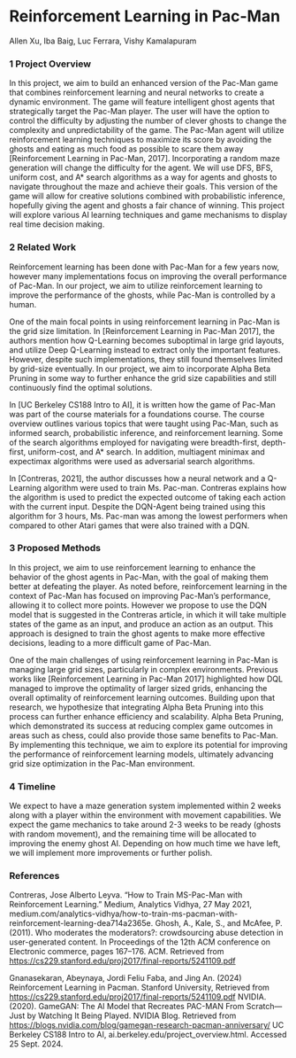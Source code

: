 # Reinforcement Learning in Pac-Man
Allen Xu, Iba Baig, Luc Ferrara, Vishy Kamalapuram

### 1	Project Overview
In this project, we aim to build an enhanced version of the Pac-Man game that combines reinforcement learning and neural networks to create a dynamic environment. The game will feature intelligent ghost agents that strategically target the Pac-Man player. The user will have the option to control the difficulty by adjusting the number of clever ghosts to change the complexity and unpredictability of the game. The Pac-Man agent will utilize reinforcement learning techniques to maximize its score by avoiding the ghosts and eating as much food as possible to scare them away [Reinforcement Learning in Pac-Man, 2017]. Incorporating a random maze generation will change the difficulty for the agent. We will use DFS, BFS, uniform cost, and A* search algorithms as a way for agents and ghosts to navigate throughout the maze and achieve their goals. This version of the game will allow for creative solutions combined with probabilistic inference, hopefully giving the agent and ghosts a fair chance of winning. This project will explore various AI learning techniques and game mechanisms to display real time decision making.

### 2	Related Work
Reinforcement learning has been done with Pac-Man for a few years now, however many implementations focus on improving the overall performance of Pac-Man. In our project, we aim to utilize reinforcement learning to improve the performance of the ghosts, while Pac-Man is controlled by a human.

One of the main focal points in using reinforcement learning in Pac-Man is the grid size limitation. In [Reinforcement Learning in Pac-Man 2017], the authors mention how Q-Learning becomes suboptimal in large grid layouts, and utilize Deep Q-Learning instead to extract only the important features. However, despite such implementations, they still found themselves limited by grid-size eventually. In our project, we aim to incorporate Alpha Beta Pruning in some way to further enhance the grid size capabilities and still continuously find the optimal solutions.

In [UC Berkeley CS188 Intro to AI], it is written how the game of Pac-Man was part of the course materials for a foundations course. The course overview outlines various topics that were taught using Pac-Man, such as informed search, probabilistic inference, and reinforcement learning. Some of the search algorithms employed for navigating were breadth-first, depth-first, uniform-cost, and A* search. In addition, multiagent minimax and expectimax algorithms were used as adversarial search algorithms. 

In [Contreras, 2021], the author discusses how a neural network and a Q-Learning algorithm were used to train Ms. Pac-man. Contreras explains how the algorithm is used to predict the expected outcome of taking each action with the current input. Despite the DQN-Agent being trained using this algorithm for 3 hours, Ms. Pac-man was among the lowest performers when compared to other Atari games that were also trained with a DQN.


### 3	Proposed Methods
In this project, we aim to use reinforcement learning to enhance the behavior of the ghost agents in Pac-Man, with the goal of making them better at defeating the player. As noted before, reinforcement learning in the context of Pac-Man has focused on improving Pac-Man’s performance, allowing it to collect more points. However we propose to use the DQN model that is suggested in the Contreras article, in which it will take multiple states of the game as an input, and produce an action as an output. This approach is designed to train the ghost agents to make more effective decisions, leading to a more difficult game of Pac-Man.

One of the main challenges of using reinforcement learning in Pac-Man is managing large grid sizes, particularly in complex environments. Previous works like [Reinforcement Learning in Pac-Man 2017] highlighted how DQL managed to improve the optimality of larger sized grids, enhancing the overall optimality of reinforcement learning outcomes. Building upon that research, we hypothesize that integrating Alpha Beta Pruning into this process can further enhance efficiency and scalability. Alpha Beta Pruning, which demonstrated its success at reducing complex game outcomes in areas such as chess, could also provide those same benefits to Pac-Man. By implementing this technique, we aim to explore its potential for improving the performance of reinforcement learning models, ultimately advancing grid size optimization in the Pac-Man environment.


### 4	Timeline
We expect to have a maze generation system implemented within 2 weeks along with a player within the environment with movement capabilities. We expect the game mechanics to take around 2-3 weeks to be ready (ghosts with random movement), and the remaining time will be allocated to improving the enemy ghost AI. Depending on how much time we have left, we will implement more improvements or further polish.







### References

Contreras, Jose Alberto Leyva. “How to Train MS-Pac-Man with Reinforcement Learning.” 
Medium, Analytics Vidhya, 27 May 2021, medium.com/analytics-vidhya/how-to-train-ms-pacman-with-reinforcement-learning-dea714a2365e. 
Ghosh, A., Kale, S., and McAfee, P. (2011). Who moderates the moderators?: crowdsourcing 
abuse detection in user-generated content. In Proceedings of the 12th ACM conference on Electronic commerce, pages 167–176. ACM. Retrieved from https://cs229.stanford.edu/proj2017/final-reports/5241109.pdf

Gnanasekaran, Abeynaya, Jordi Feliu Faba, and Jing An. (2024) Reinforcement Learning in 
Pacman. Stanford University, Retrieved from 
https://cs229.stanford.edu/proj2017/final-reports/5241109.pdf 
NVIDIA. (2020). GameGAN: The AI Model that Recreates PAC-MAN From Scratch—Just by 
Watching It Being Played. NVIDIA Blog. Retrieved from https://blogs.nvidia.com/blog/gamegan-research-pacman-anniversary/
UC Berkeley CS188 Intro to AI, ai.berkeley.edu/project_overview.html. Accessed 25 Sept. 2024. 




